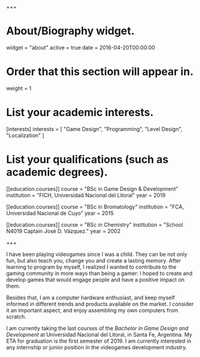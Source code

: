 +++
# About/Biography widget.
widget = "about"
active = true
date = 2016-04-20T00:00:00

# Order that this section will appear in.
weight = 1

# List your academic interests.
[interests]
  interests = [
    "Game Design",
    "Programming",
    "Level Design",
    "Localization"
  ]

# List your qualifications (such as academic degrees).
[[education.courses]]
  course = "BSc in Game Design & Development"
  institution = "FICH, Universidad Nacional del Litoral"
  year = 2019

[[education.courses]]
  course = "BSc in Bromatology"
  institution = "FCA, Universidad Nacional de Cuyo"
  year = 2015

[[education.courses]]
  course = "BSc in Chemistry"
  institution = "School N4019 Captain José D. Vázquez."
  year = 2002
 
+++

I have been playing videogames since I was a child. They can be not only fun, but also teach you, change you and create a lasting memory. After learning to program by myself, I realized I wanted to contribute to the gaming community in more ways than being a gamer: I hoped to create and develop games that would engage people and have a positive impact on them.

Besides that, I am a computer hardware enthusiast, and keep myself informed in different trends and products available on the market. I consider it an important aspect, and enjoy assembling my own computers from scratch.

I am currently taking the last courses of the _Bachelor in Game Design and Development_ at Universidad Nacional del Litoral, in Santa Fe, Argentina. My ETA for graduation is the first semester of 2019. I am currently interested in any internship or junior position in the videogames development industry.

